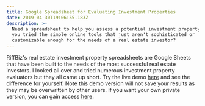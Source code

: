 ```yaml
---
title: Google Spreadsheet for Evaluating Investment Properties
date: 2019-04-30T19:06:55.183Z
description: >-
  Need a spreadsheet to help you assess a potential investment property?  Have
  you tried the simple online tools that just aren't sophisticated or
  customizable enough for the needs of a real estate investor?
---
```

RiffBiz's real estate investment property spreadsheets are Google Sheets that have been built to the needs of the most successful real estate investors.  I looked all over and tried numerous investment property evaluators but they all came up short.  Try the live demo [here](https://docs.google.com/spreadsheets/d/1i6xNZiNVn53_bnibfEvKeMQi52ueFYMWFjUDUTprFqs/edit?usp=sharing) and see the difference for yourself. Note this demo version will not save your results as they may be overwritten by other users.  If you want your own private version, you can gain access [here](https://riffbiz.com/products).
